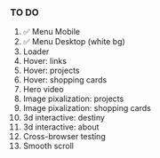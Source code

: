 ### TO DO

1. ✅ Menu Mobile
2. ✅ Menu Desktop (white bg)
3. Loader
4. Hover: links
5. Hover: projects
6. Hover: shopping cards
7. Hero video
8. Image pixalization: projects
9. Image pixalization: shopping cards
10. 3d interactive: destiny
11. 3d interactive: about
12. Cross-browser testing
13. Smooth scroll
